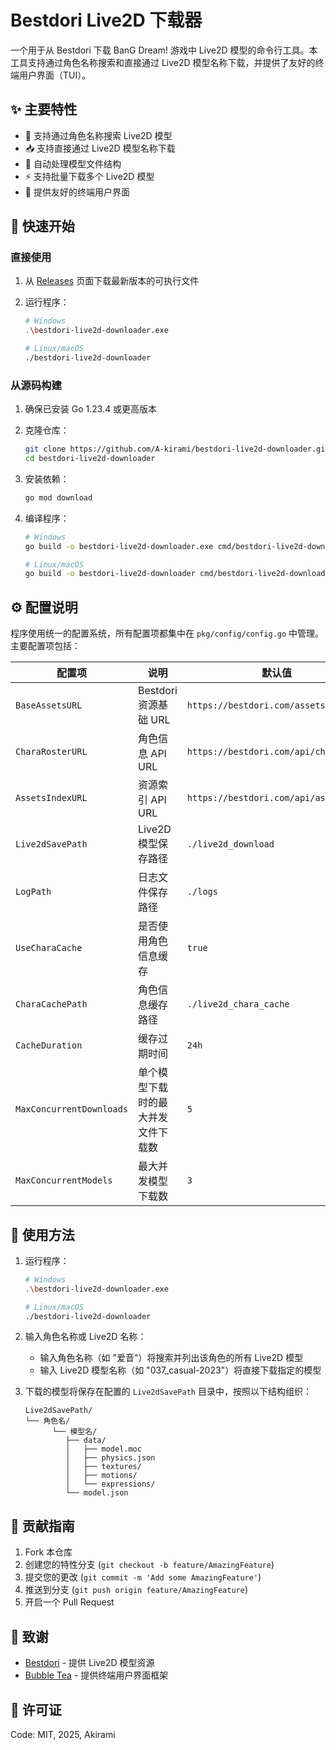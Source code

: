 # Bestdori Live2D 下载器

一个用于从 Bestdori 下载 BanG Dream! 游戏中 Live2D 模型的命令行工具。本工具支持通过角色名称搜索和直接通过 Live2D 模型名称下载，并提供了友好的终端用户界面（TUI）。

## ✨ 主要特性

- 🎯 支持通过角色名称搜索 Live2D 模型
- 📥 支持直接通过 Live2D 模型名称下载
- 📁 自动处理模型文件结构
- ⚡ 支持批量下载多个 Live2D 模型
- 🎨 提供友好的终端用户界面

## 🚀 快速开始

### 直接使用

1. 从 [Releases](https://github.com/A-kirami/bestdori-live2d-downloader/releases) 页面下载最新版本的可执行文件
2. 运行程序：

   ```bash
   # Windows
   .\bestdori-live2d-downloader.exe

   # Linux/macOS
   ./bestdori-live2d-downloader
   ```

### 从源码构建

1. 确保已安装 Go 1.23.4 或更高版本
2. 克隆仓库：

   ```bash
   git clone https://github.com/A-kirami/bestdori-live2d-downloader.git
   cd bestdori-live2d-downloader
   ```

3. 安装依赖：

   ```bash
   go mod download
   ```

4. 编译程序：

   ```bash
   # Windows
   go build -o bestdori-live2d-downloader.exe cmd/bestdori-live2d-downloader/main.go

   # Linux/macOS
   go build -o bestdori-live2d-downloader cmd/bestdori-live2d-downloader/main.go
   ```

## ⚙️ 配置说明

程序使用统一的配置系统，所有配置项都集中在 `pkg/config/config.go` 中管理。主要配置项包括：

| 配置项 | 说明 | 默认值 |
|--------|------|--------|
| `BaseAssetsURL` | Bestdori 资源基础 URL | `https://bestdori.com/assets/` |
| `CharaRosterURL` | 角色信息 API URL | `https://bestdori.com/api/characters` |
| `AssetsIndexURL` | 资源索引 API URL | `https://bestdori.com/api/assets` |
| `Live2dSavePath` | Live2D 模型保存路径 | `./live2d_download` |
| `LogPath` | 日志文件保存路径 | `./logs` |
| `UseCharaCache` | 是否使用角色信息缓存 | `true` |
| `CharaCachePath` | 角色信息缓存路径 | `./live2d_chara_cache` |
| `CacheDuration` | 缓存过期时间 | `24h` |
| `MaxConcurrentDownloads` | 单个模型下载时的最大并发文件下载数 | `5` |
| `MaxConcurrentModels` | 最大并发模型下载数 | `3` |

## 📖 使用方法

1. 运行程序：

   ```bash
   # Windows
   .\bestdori-live2d-downloader.exe

   # Linux/macOS
   ./bestdori-live2d-downloader
   ```

2. 输入角色名称或 Live2D 名称：
   - 输入角色名称（如 "爱音"）将搜索并列出该角色的所有 Live2D 模型
   - 输入 Live2D 模型名称（如 "037_casual-2023"）将直接下载指定的模型

3. 下载的模型将保存在配置的 `Live2dSavePath` 目录中，按照以下结构组织：

   ```text
   Live2dSavePath/
   └── 角色名/
         └── 模型名/
            ├── data/
            │   ├── model.moc
            │   ├── physics.json
            │   ├── textures/
            │   ├── motions/
            │   └── expressions/
            └── model.json
   ```

## 🤝 贡献指南

1. Fork 本仓库
2. 创建您的特性分支 (`git checkout -b feature/AmazingFeature`)
3. 提交您的更改 (`git commit -m 'Add some AmazingFeature'`)
4. 推送到分支 (`git push origin feature/AmazingFeature`)
5. 开启一个 Pull Request

## 🙏 致谢

- [Bestdori](https://bestdori.com/) - 提供 Live2D 模型资源
- [Bubble Tea](https://github.com/charmbracelet/bubbletea) - 提供终端用户界面框架

## 📄 许可证

Code: MIT, 2025, Akirami
